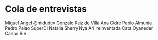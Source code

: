 # Cola de entrevistas

Miguel Angel @midudev
Gonzalo Ruiz de Villa
Ana Cidre
Pablo Almunia
Pedro Palao
SuperDI
Natalia
Sherry
Nya
Ari_reinventada
Cata Oyaneder
Carlos Blé

